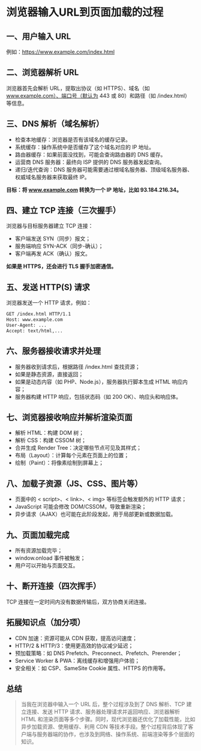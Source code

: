 # 浏览器输入URL到页面加载的过程


## 一、用户输入 URL

例如：https://www.example.com/index.html

## 二、浏览器解析 URL

浏览器首先会解析 URL，提取出协议（如 HTTPS）、域名（如 www.example.com）、端口号（默认为 443 或 80）和路径（如 /index.html）等信息。

## 三、DNS 解析（域名解析）

+ 检查本地缓存：浏览器是否有该域名的缓存记录。
+ 系统缓存：操作系统中是否缓存了这个域名对应的 IP 地址。
+ 路由器缓存：如果前面没找到，可能会查询路由器的 DNS 缓存。
+ 运营商 DNS 服务器：最终向 ISP 提供的 DNS 服务器发起查询。
+ 递归/迭代查询：DNS 服务器可能需要通过根域名服务器、顶级域名服务器、权威域名服务器来获取最终 IP。

**目标：将 www.example.com 转换为一个 IP 地址，比如 93.184.216.34。**

## 四、建立 TCP 连接（三次握手）

浏览器与目标服务器建立 TCP 连接：

+ 客户端发送 SYN（同步）报文；
+ 服务端响应 SYN-ACK（同步-确认）；
+ 客户端再发 ACK（确认）报文。

**如果是 HTTPS，还会进行 TLS 握手加密通信。**

## 五、发送 HTTP(S) 请求

浏览器发送一个 HTTP 请求，例如：

```bash
GET /index.html HTTP/1.1
Host: www.example.com
User-Agent: ...
Accept: text/html,...
```

## 六、服务器接收请求并处理

+ 服务器收到请求后，根据路径 /index.html 查找资源；
+ 如果是静态资源，直接返回；
+ 如果是动态内容（如 PHP、Node.js），服务器执行脚本生成 HTML 响应内容；
+ 服务器构建 HTTP 响应，包括状态码（如 200 OK）、响应头和响应体。

## 七、浏览器接收响应并解析渲染页面

+ 解析 HTML：构建 DOM 树；
+ 解析 CSS：构建 CSSOM 树；
+ 合并生成 Render Tree：决定哪些节点可见及其样式；
+ 布局（Layout）：计算每个元素在页面上的位置；
+ 绘制（Paint）：将像素绘制到屏幕上；

## 八、加载子资源（JS、CSS、图片等）

+ 页面中的 < script>、< link>、< img> 等标签会触发额外的 HTTP 请求；
+ JavaScript 可能会修改 DOM/CSSOM，导致重新渲染；
+ 异步请求（AJAX）也可能在此阶段发起，用于局部更新或数据加载。

## 九、页面加载完成
+ 所有资源加载完毕；
+ window.onload 事件被触发；
+ 用户可以开始与页面交互。

## 十、断开连接（四次挥手）

TCP 连接在一定时间内没有数据传输后，双方协商关闭连接。


## 拓展知识点（加分项）
+ CDN 加速：资源可能从 CDN 获取，提高访问速度；
+ HTTP/2 & HTTP/3：使用更高效的协议减少延迟；
+ 预加载策略：如 DNS Prefetch、Preconnect、Prefetch、Prerender；
+ Service Worker & PWA：离线缓存和增强用户体验；
+ 安全相关：如 CSP、SameSite Cookie 属性、HTTPS 的作用等。

## 总结
> 当我在浏览器中输入一个 URL 后，整个过程涉及到了 DNS 解析、TCP 建立连接、发送 HTTP 请求、服务器处理请求并返回响应、浏览器解析 HTML 和渲染页面等多个步骤。同时，现代浏览器还优化了加载性能，比如异步加载资源、使用缓存、利用 CDN 等技术手段。整个过程背后体现了客户端与服务器端的协作，也涉及到网络、操作系统、前端渲染等多个层面的知识。

